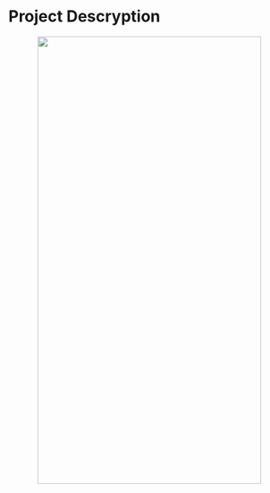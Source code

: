 # Project Descryption

<p align = "center"><img src = "https://github.com/NhutNguyen236/Android_Application_Development/blob/master/Screenshots/Linear-layout.png" width = "400px" height = "800px"/></p>
